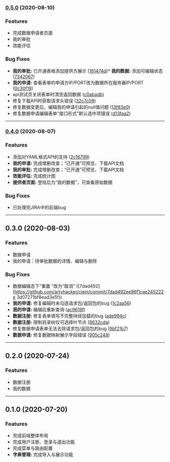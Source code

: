 ### [0.5.0](https://github.com/artyhacker/ciem/compare/v0.4.0...v0.5.0) (2020-08-10)


### Features

* 完成数据申请者页面
* 我的审批
* 效能评估


### Bug Fixes

* **我的审批:** 已开通表格添加提供方展示 ([161474d](https://github.com/artyhacker/ciem/commit/161474d1e4458582d47f22367424feea2b11ac6f))* **我的数据:** 添加可编辑状态 ([7342067](https://github.com/artyhacker/ciem/commit/7342067e59201207ec91287ed96a723fdf50b7e2))
* **我的申请:** 查看表单的申请方IP/PORT改为数据所在服务器IP/PORT ([0c30f19](https://github.com/artyhacker/ciem/commit/0c30f19a02a6497ac097956d55cdb7bbbb7f57c4))
* api测试页关闭表单时清空返回数据 ([c0abadb](https://github.com/artyhacker/ciem/commit/c0abadba1f66384ad5de8f7f38a86e5c2c2491d0))       
* 修复下载API时获取请求头错误 ([32c7c09](https://github.com/artyhacker/ciem/commit/32c7c09a8148c69ac75ce186d366b85f3a320bb7))
* 修复数据变更后，编辑我的申请引起的null值问题 ([13f83e0](https://github.com/artyhacker/ciem/commit/13f83e05f9150759bc345ec2e6be8d70cb76579a))
* 修复数据申请编辑表单“接口形式”默认选中项错误 ([d13faa2](https://github.com/artyhacker/ciem/commit/d13faa2e29a83effd035798c1d0903fbfbf748b5))

---

### [0.4.0](https://github.com/artyhacker/ciem/compare/v0.3.0...v0.4.1) (2020-08-07)


### Features

* 添加对YAML格式API的支持 ([2c16799](https://github.com/artyhacker/ciem/commit/2c167994bd13678f4e68c6640f64eb8cbb725f32))
* **我的申请:** 完成增删改查；“已开通”可预览、下载API文档
* **我的审批:** 完成增删改查；“已开通”可预览、下载API文档
* **效能评估:** 完成统计图
* **提供者页面:** 登陆后为“我的数据”，可查看原始数据

### Bug Fixes

* 已处理完JIRA中的前端bug

---

## 0.3.0 (2020-08-03)

### Features

* 数据申请
* 我的申请：待审批数据的详情、编辑与删除

### Bug Fixes

* 数据编辑态下“重置 ”改为“取消” ([7dad492](https://github.com/artyhacker/ciem/commit/7dad492ee96f1cae245222e
3d07271bf8ead3e5f))
* **我的申请:** 修复编辑时未勾选请求包/返回包的bug ([1c2aa56](https://github.com/artyhacker/ciem/commit/1c2aa56e089b256c438b17590eb624bd7b665578))
* **我的申请:** 编辑后重新查询 ([ac9619f](https://github.com/artyhacker/ciem/commit/ac9619fe7980953db8b63ce017d3c25b931cc2cd))
* **数据注册:** 修复表单填写不完整持续加载的bug ([ade994c](https://github.com/artyhacker/ciem/commit/ade994c325af769aa4fc2ebf587730678a321e74))
* **数据注册:** 限制目录树仅可选择叶节点 ([8632cda](https://github.com/artyhacker/ciem/commit/8632cda4ac2d1ff15fe6629a7f8f3dc2e1ff5529))
* 修复数据申请表单无法去除请求包/返回包的bug ([9bf21b7](https://github.com/artyhacker/ciem/commit/9bf21b776152aaf79f418d9c61b19815afb691ed))
* **数据申请:** 修复数据映射展示字段错误 ([905c249](https://github.com/artyhacker/ciem/commit/905c2494eccc6e76b53ff1e28a6adfb1f1bf2861))

---

## 0.2.0 (2020-07-24)

### Features

* 数据注册
* 我的数据

---

## 0.1.0 (2020-07-20)

### Features

* 完成前端整体布局
* 完成用户注册、登录与退出功能
* 完成菜单与路由配置
* **字典管理:** 完成导入与展示功能
